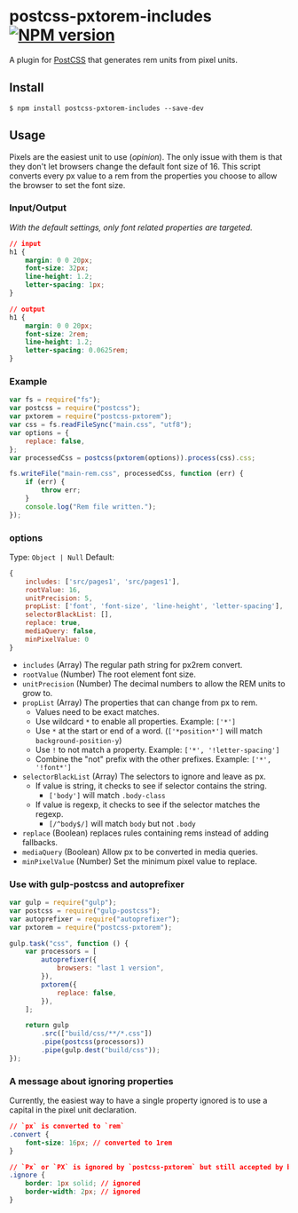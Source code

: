 # postcss-pxtorem-includes [![NPM version](https://badge.fury.io/js/postcss-pxtorem.svg)](http://badge.fury.io/js/postcss-pxtorem)

A plugin for [PostCSS](https://github.com/ai/postcss) that generates rem units from pixel units.

## Install

```shell
$ npm install postcss-pxtorem-includes --save-dev
```

## Usage

Pixels are the easiest unit to use (_opinion_). The only issue with them is that they don't let browsers change the default font size of 16. This script converts every px value to a rem from the properties you choose to allow the browser to set the font size.

### Input/Output

_With the default settings, only font related properties are targeted._

```css
// input
h1 {
    margin: 0 0 20px;
    font-size: 32px;
    line-height: 1.2;
    letter-spacing: 1px;
}

// output
h1 {
    margin: 0 0 20px;
    font-size: 2rem;
    line-height: 1.2;
    letter-spacing: 0.0625rem;
}
```

### Example

```js
var fs = require("fs");
var postcss = require("postcss");
var pxtorem = require("postcss-pxtorem");
var css = fs.readFileSync("main.css", "utf8");
var options = {
    replace: false,
};
var processedCss = postcss(pxtorem(options)).process(css).css;

fs.writeFile("main-rem.css", processedCss, function (err) {
    if (err) {
        throw err;
    }
    console.log("Rem file written.");
});
```

### options

Type: `Object | Null`
Default:

```js
{
    includes: ['src/pages1', 'src/pages1'],
    rootValue: 16,
    unitPrecision: 5,
    propList: ['font', 'font-size', 'line-height', 'letter-spacing'],
    selectorBlackList: [],
    replace: true,
    mediaQuery: false,
    minPixelValue: 0
}
```

-   `includes` (Array) The regular path string for px2rem convert.
-   `rootValue` (Number) The root element font size.
-   `unitPrecision` (Number) The decimal numbers to allow the REM units to grow to.
-   `propList` (Array) The properties that can change from px to rem.
    -   Values need to be exact matches.
    -   Use wildcard `*` to enable all properties. Example: `['*']`
    -   Use `*` at the start or end of a word. (`['*position*']` will match `background-position-y`)
    -   Use `!` to not match a property. Example: `['*', '!letter-spacing']`
    -   Combine the "not" prefix with the other prefixes. Example: `['*', '!font*']`
-   `selectorBlackList` (Array) The selectors to ignore and leave as px.
    -   If value is string, it checks to see if selector contains the string.
        -   `['body']` will match `.body-class`
    -   If value is regexp, it checks to see if the selector matches the regexp.
        -   `[/^body$/]` will match `body` but not `.body`
-   `replace` (Boolean) replaces rules containing rems instead of adding fallbacks.
-   `mediaQuery` (Boolean) Allow px to be converted in media queries.
-   `minPixelValue` (Number) Set the minimum pixel value to replace.

### Use with gulp-postcss and autoprefixer

```js
var gulp = require("gulp");
var postcss = require("gulp-postcss");
var autoprefixer = require("autoprefixer");
var pxtorem = require("postcss-pxtorem");

gulp.task("css", function () {
    var processors = [
        autoprefixer({
            browsers: "last 1 version",
        }),
        pxtorem({
            replace: false,
        }),
    ];

    return gulp
        .src(["build/css/**/*.css"])
        .pipe(postcss(processors))
        .pipe(gulp.dest("build/css"));
});
```

### A message about ignoring properties

Currently, the easiest way to have a single property ignored is to use a capital in the pixel unit declaration.

```css
// `px` is converted to `rem`
.convert {
    font-size: 16px; // converted to 1rem
}

// `Px` or `PX` is ignored by `postcss-pxtorem` but still accepted by browsers
.ignore {
    border: 1px solid; // ignored
    border-width: 2px; // ignored
}
```
